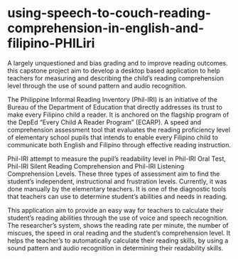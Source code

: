 # using-speech-to-couch-reading-comprehension-in-english-and-filipino-PHILiri
 A largely unquestioned and bias grading and to improve reading outcomes. this capstone project aim to develop a desktop based application to help teachers for measuring and describing the child’s reading comprehension level through the use of sound pattern and audio recognition.


The Philippine Informal Reading Inventory (Phil-IRI) is an initiative of the Bureau of the Department of Education that directly addresses its trust to make every Filipino child a reader. It is anchored on the flagship program of the DepEd “Every Child A Reader Program” (ECARP). A speed and comprehension assessment tool that evaluates the reading proficiency level of elementary school pupils that intends to enable every Filipino child to communicate both English and Filipino through effective reading instruction. 

Phil-IRI attempt to measure the pupil’s readability level in Phil-IRI Oral Test, Phil-IRI Silent Reading Comprehension and Phil-IRI Listening Comprehension Levels. These three types of assessment aim to find the student’s independent, instructional and frustration levels. Currently, it was done manually by the elementary teachers. It is one of the diagnostic tools that teachers can use to determine student’s abilities and needs in reading.

This application aim to provide an easy way for teachers to calculate their student’s reading abilities through the use of voice and speech recognition. The researcher’s system, shows the reading rate per minute, the number of miscues, the speed in oral reading and the student’s comprehension level. It helps the teacher’s to automatically calculate their reading skills, by using a sound pattern and audio recognition in determining their readability skills.
